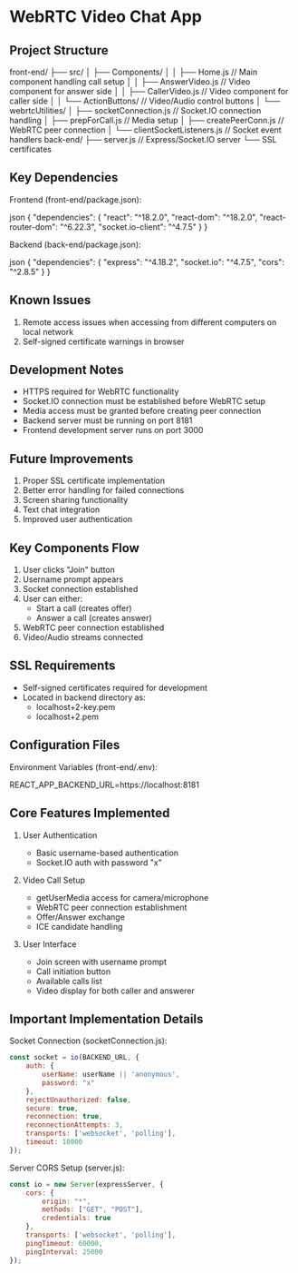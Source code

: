 # WebRTC Video Chat App

## Project Structure

front-end/
├── src/
│ ├── Components/
│ │ ├── Home.js // Main component handling call setup
│ │ ├── AnswerVideo.js // Video component for answer side
│ │ ├── CallerVideo.js // Video component for caller side
│ │ └── ActionButtons/ // Video/Audio control buttons
│ └── webrtcUtilities/
│ ├── socketConnection.js // Socket.IO connection handling
│ ├── prepForCall.js // Media setup
│ ├── createPeerConn.js // WebRTC peer connection
│ └── clientSocketListeners.js // Socket event handlers
back-end/
├── server.js // Express/Socket.IO server
└── SSL certificates

## Key Dependencies

Frontend (front-end/package.json):

json
{
"dependencies": {
"react": "^18.2.0",
"react-dom": "^18.2.0",
"react-router-dom": "^6.22.3",
"socket.io-client": "^4.7.5"
}
}

Backend (back-end/package.json):

json
{
"dependencies": {
"express": "^4.18.2",
"socket.io": "^4.7.5",
"cors": "^2.8.5"
}
}




## Known Issues
1. Remote access issues when accessing from different computers on local network
2. Self-signed certificate warnings in browser

## Development Notes
- HTTPS required for WebRTC functionality
- Socket.IO connection must be established before WebRTC setup
- Media access must be granted before creating peer connection
- Backend server must be running on port 8181
- Frontend development server runs on port 3000

## Future Improvements
1. Proper SSL certificate implementation
2. Better error handling for failed connections
3. Screen sharing functionality
4. Text chat integration
5. Improved user authentication

## Key Components Flow
1. User clicks "Join" button
2. Username prompt appears
3. Socket connection established
4. User can either:
   - Start a call (creates offer)
   - Answer a call (creates answer)
5. WebRTC peer connection established
6. Video/Audio streams connected

## SSL Requirements
- Self-signed certificates required for development
- Located in backend directory as:
  - localhost+2-key.pem
  - localhost+2.pem

## Configuration Files

Environment Variables (front-end/.env):

REACT_APP_BACKEND_URL=https://localhost:8181

## Core Features Implemented

1. User Authentication
   - Basic username-based authentication
   - Socket.IO auth with password "x"

2. Video Call Setup
   - getUserMedia access for camera/microphone
   - WebRTC peer connection establishment
   - Offer/Answer exchange
   - ICE candidate handling

3. User Interface
   - Join screen with username prompt
   - Call initiation button
   - Available calls list
   - Video display for both caller and answerer

## Important Implementation Details

Socket Connection (socketConnection.js):
```javascript
const socket = io(BACKEND_URL, {
    auth: {
        userName: userName || 'anonymous',
        password: "x"
    },
    rejectUnauthorized: false,
    secure: true,
    reconnection: true,
    reconnectionAttempts: 3,
    transports: ['websocket', 'polling'],
    timeout: 10000
});
```

Server CORS Setup (server.js):
```javascript
const io = new Server(expressServer, {
    cors: {
        origin: "*",
        methods: ["GET", "POST"],
        credentials: true
    },
    transports: ['websocket', 'polling'],
    pingTimeout: 60000,
    pingInterval: 25000
});
```


